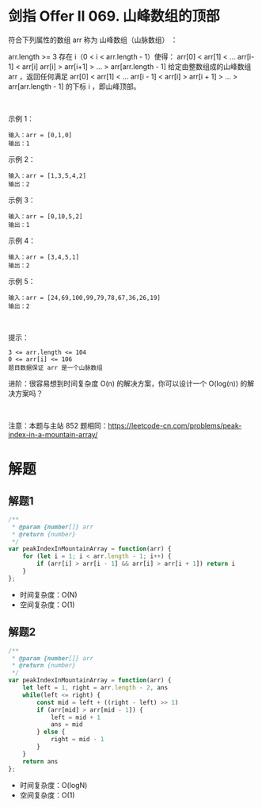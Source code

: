 # 剑指 Offer II 069. 山峰数组的顶部

符合下列属性的数组 arr 称为 山峰数组（山脉数组） ：

arr.length >= 3
存在 i（0 < i < arr.length - 1）使得：
arr[0] < arr[1] < ... arr[i-1] < arr[i]
arr[i] > arr[i+1] > ... > arr[arr.length - 1]
给定由整数组成的山峰数组 arr ，返回任何满足 arr[0] < arr[1] < ... arr[i - 1] < arr[i] > arr[i + 1] > ... > arr[arr.length - 1] 的下标 i ，即山峰顶部。

 

示例 1：
```
输入：arr = [0,1,0]
输出：1
```
示例 2：
```
输入：arr = [1,3,5,4,2]
输出：2
```
示例 3：
```
输入：arr = [0,10,5,2]
输出：1
```
示例 4：
```
输入：arr = [3,4,5,1]
输出：2
```
示例 5：
```
输入：arr = [24,69,100,99,79,78,67,36,26,19]
输出：2
```
 

提示：
```
3 <= arr.length <= 104
0 <= arr[i] <= 106
题目数据保证 arr 是一个山脉数组
```

进阶：很容易想到时间复杂度 O(n) 的解决方案，你可以设计一个 O(log(n)) 的解决方案吗？

 

注意：本题与主站 852 题相同：https://leetcode-cn.com/problems/peak-index-in-a-mountain-array/

# 解题
## 解题1
```js
/**
 * @param {number[]} arr
 * @return {number}
 */
var peakIndexInMountainArray = function(arr) {
    for (let i = 1; i < arr.length - 1; i++) {
        if (arr[i] > arr[i - 1] && arr[i] > arr[i + 1]) return i
    }
};
```
- 时间复杂度：O(N)
- 空间复杂度：O(1)

## 解题2
```js
/**
 * @param {number[]} arr
 * @return {number}
 */
var peakIndexInMountainArray = function(arr) {
    let left = 1, right = arr.length - 2, ans
    while(left <= right) {
        const mid = left + ((right - left) >> 1)
        if (arr[mid] > arr[mid - 1]) {
            left = mid + 1
            ans = mid
        } else {
            right = mid - 1
        }
    }
    return ans 
};
```
- 时间复杂度：O(logN)
- 空间复杂度：O(1)